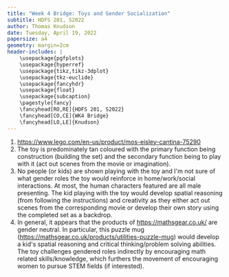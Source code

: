 ```yaml
---
title: "Week 4 Bridge: Toys and Gender Socialization"
subtitle: HDFS 201, S2022
author: Thomas Knudson
date: Tuesday, April 19, 2022
papersize: a4
geometry: margin=2cm
header-includes: |
    \usepackage{pgfplots}
    \usepackage{hyperref}
    \usepackage{tikz,tikz-3dplot} 
    \usepackage{tkz-euclide}
    \usepackage{fancyhdr}
    \usepackage{float}
    \usepackage{subcaption}
    \pagestyle{fancy}
    \fancyhead[RO,RE]{HDFS 201, S2022}
    \fancyhead[CO,CE]{WK4 Bridge}
    \fancyhead[LO,LE]{Knudson}
---
```


1. https://www.lego.com/en-us/product/mos-eisley-cantina-75290
2. The toy is predominately tan coloured with the primary function being construction (building the set) and the secondary function being to play with it (act out scenes from the movie or imagination).
3. No people (or kids) are shown playing with the toy and I'm not sure of what gender roles the toy would reinforce in home/work/social interactions. At most, the human characters featured are all male presenting. The kid playing with the toy would develop spatial reasoning (from following the instructions) and creativity as they either act out scenes from the corresponding movie or develop their own story using the completed set as a backdrop.
4. In general, it appears that the products of https://mathsgear.co.uk/ are gender neutral. In particular, this puzzle mug (https://mathsgear.co.uk/products/utilities-puzzle-mug) would develop a kid's spatial reasoning and critical thinking/problem solving abilities. The toy challenges gendered roles indirectly by encouraging math related skills/knowledge, which furthers the movement of encouraging women to pursue STEM fields (if interested).
